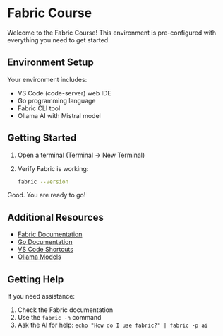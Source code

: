 # Fabric Course

Welcome to the Fabric Course! This environment is pre-configured with everything you need to get started.

## Environment Setup

Your environment includes:
- VS Code (code-server) web IDE
- Go programming language
- Fabric CLI tool
- Ollama AI with Mistral model

## Getting Started

1. Open a terminal (Terminal → New Terminal)
2. Verify Fabric is working:

   ```bash
   fabric --version
   ```

Good. You are ready to go!


## Additional Resources

- [Fabric Documentation](https://github.com/danielmiessler/fabric)
- [Go Documentation](https://golang.org/doc/)
- [VS Code Shortcuts](https://code.visualstudio.com/docs/getstarted/keybindings)
- [Ollama Models](https://ollama.ai/library)

## Getting Help

If you need assistance:
1. Check the Fabric documentation
2. Use the `fabric -h` command
3. Ask the AI for help: `echo "How do I use fabric?" | fabric -p ai` 